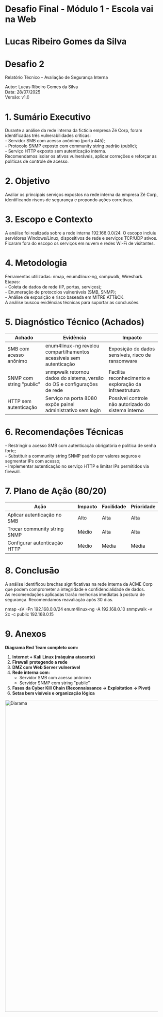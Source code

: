 # Desafio Final - Módulo 1 - Escola vai na Web
# Lucas Ribeiro Gomes da Silva
# Desafio 2

Relatório Técnico – Avaliação de Segurança Interna

Autor: Lucas Ribeiro Gomes da Silva  
Data: 28/07/2025  
Versão: v1.0

# 1\. Sumário Executivo

Durante a análise da rede interna da fictícia empresa Zé Corp, foram identificadas três vulnerabilidades críticas:  
\- Servidor SMB com acesso anônimo (porta 445);  
\- Protocolo SNMP exposto com community string padrão (public);  
\- Serviço HTTP exposto sem autenticação interna.  
Recomendamos isolar os ativos vulneráveis, aplicar correções e reforçar as políticas de controle de acesso.

# 2\. Objetivo

Avaliar os principais serviços expostos na rede interna da empresa Zé Corp, identificando riscos de segurança e propondo ações corretivas.

# 3\. Escopo e Contexto

A análise foi realizada sobre a rede interna 192.168.0.0/24. O escopo incluiu servidores Windows/Linux, dispositivos de rede e serviços TCP/UDP ativos.  
Ficaram fora do escopo os serviços em nuvem e redes Wi-Fi de visitantes.

# 4\. Metodologia

Ferramentas utilizadas: nmap, enum4linux-ng, snmpwalk, Wireshark.  
Etapas:  
\- Coleta de dados de rede (IP, portas, serviços);  
\- Enumeração de protocolos vulneráveis (SMB, SNMP);  
\- Análise de exposição e risco baseada em MITRE ATT&CK.  
A análise buscou evidências técnicas para suportar as conclusões.

# 5\. Diagnóstico Técnico (Achados)

| Achado | Evidência | Impacto |
| --- | --- | --- |
| SMB com acesso anônimo | enum4linux-ng revelou compartilhamentos acessíveis sem autenticação | Exposição de dados sensíveis, risco de ransomware |
| SNMP com string "public" | snmpwalk retornou dados do sistema, versão do OS e configurações de rede | Facilita reconhecimento e exploração da infraestrutura |
| HTTP sem autenticação | Serviço na porta 8080 expõe painel administrativo sem login | Possível controle não autorizado do sistema interno |

# 6\. Recomendações Técnicas

\- Restringir o acesso SMB com autenticação obrigatória e política de senha forte;  
\- Substituir a community string SNMP padrão por valores seguros e segmentar IPs com acesso;  
\- Implementar autenticação no serviço HTTP e limitar IPs permitidos via firewall.

# 7\. Plano de Ação (80/20)

| Ação | Impacto | Facilidade | Prioridade |
| --- | --- | --- | --- |
| Aplicar autenticação no SMB | Alto | Alta | Alta |
| Trocar community string SNMP | Médio | Alta | Alta |
| Configurar autenticação HTTP | Médio | Média | Média |

# 8\. Conclusão

A análise identificou brechas significativas na rede interna da ACME Corp que podem comprometer a integridade e confidencialidade de dados.  
As recomendações aplicadas trarão melhorias imediatas à postura de segurança. Recomendamos reavaliação após 30 dias.

nmap -sV -Pn 192.168.0.0/24
enum4linux-ng -A 192.168.0.10
snmpwalk -v 2c -c public 192.168.0.15

# 9\. Anexos

**Diagrama Red Team completo com:**

1. **Internet + Kali Linux (máquina atacante)**
2. **Firewall protegendo a rede**
3. **DMZ com Web Server vulnerável**
4. **Rede interna com:**
    - Servidor SMB com acesso anônimo
    - Servidor SNMP com string "public"
5. **Fases da Cyber Kill Chain (Reconnaissance → Exploitation → Pivot)**
6. **Setas bem visíveis e organização lógica**
<img width="1536" height="1024" alt="Diarama" src="https://github.com/user-attachments/assets/4e81a878-111b-4be5-bcb5-93691f8a0049" />
